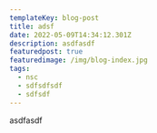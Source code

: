 ```yaml
---
templateKey: blog-post
title: adsf
date: 2022-05-09T14:34:12.301Z
description: asdfasdf
featuredpost: true
featuredimage: /img/blog-index.jpg
tags:
  - nsc
  - sdfsdfsdf
  - sdfsdf
---
```

asdfasdf